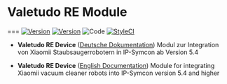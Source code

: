 # Valetudo RE Module
===
[![Version](https://img.shields.io/badge/Symcon-PHPModule-red.svg)](https://www.symcon.de/service/dokumentation/entwicklerbereich/sdk-tools/sdk-php/)
[![Version](https://img.shields.io/badge/Symcon%20Version-%3E%205.4-green.svg)](https://www.symcon.de/service/dokumentation/installation/migrationen/)
![Code](https://img.shields.io/badge/Code-PHP-blue.svg)
[![StyleCI](https://github.styleci.io/repos/57190839/shield?branch=master)](https://github.styleci.io/repos/57190839)

- __Valetudo RE Device__ ([Deutsche Dokumentation](docs/de/README.md))
	Modul zur Integration von Xiaomii Staubsaugerrobotern in IP-Symcon ab Version 5.4

- __Valetudo RE Device__ ([English Documentation](docs/en/README.md))
	Module for integrating Xiaomii vacuum cleaner robots into IP-Symcon version 5.4 and higher